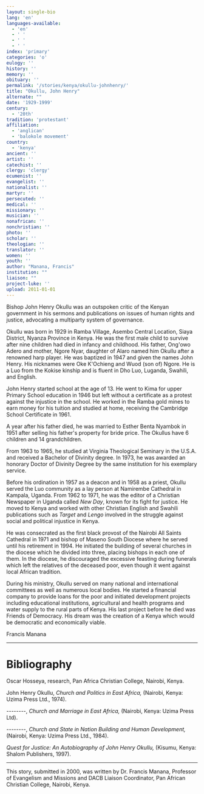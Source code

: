 ```yaml
---
layout: single-bio
lang: 'en'
languages-available:
  - 'en'
  - ' '
  - ' '
  - ' '
index: 'primary'
categories: 'o'
eulogy: ''
history: ''
memory: ''
obituary: ''
permalink: '/stories/kenya/okullu-johnhenry/'
title: "Okullu, John Henry"
alternate: ""
date: '1929-1999'
century:
  - '20th'
tradition: 'protestant'
affiliation:
  - 'anglican'
  - 'balokole movement'
country:
  - 'kenya'
ancient: ''
artist: ''
catechist: ''
clergy: 'clergy'
ecumenist: ''
evangelist: ''
nationalist: ''
martyr: ''
persecuted: ''
medical: ''
missionary: ''
musician: ''
nonafrican: ''
nonchristian: ''
photo: ''
scholar: ''
theologian: ''
translator: ''
women: ''
youth: ''
author: "Manana, Francis"
institution: ""
liaison: ""
project-luke: ''
upload: 2011-01-01
---
```




Bishop John Henry Okullu was an outspoken critic of the Kenyan government in his sermons and publications on issues of human rights and justice, advocating a multiparty system of governance.

Okullu was born in 1929 in Ramba Village, Asembo Central Location, Siaya District, Nyanza Province in Kenya. He was the first male child to survive after nine children had died in infancy and childhood. His father, Ong'owo Adero and mother, Ngore Nyar, daughter of Alaro named him Okullu after a renowned harp player. He was baptized in 1947 and given the names John Henry. His nicknames were Oke K'Ochieng and Wuod (son of) Ngore. He is a Luo from the Kokise kinship and is fluent in Dho Luo, Luganda, Swahili, and English.

John Henry started school at the age of 13. He went to Kima for upper Primary School education in 1946 but left without a certificate as a protest against the injustice in the school. He worked in the Ramba gold mines to earn money for his tuition and studied at home, receiving the Cambridge School Certificate in 1961.

A year after his father died, he was married to Esther Benta Nyambok in 1951 after selling his father's property for bride price. The Okullus have 6 children and 14 grandchildren.

From 1963 to 1965, he studied at Virginia Theological Seminary in the U.S.A. and received a Bachelor of Divinity degree. In 1973, he was awarded an honorary Doctor of Divinity Degree by the same institution for his exemplary service.

Before his ordination in 1957 as a deacon and in 1958 as a priest, Okullu served the Luo community as a lay person at Namirembe Cathedral in Kampala, Uganda. From 1962 to 1971, he was the editor of a Christian Newspaper in Uganda called *New Day*, known for its fight for justice. He moved to Kenya and worked with other Christian English and Swahili publications such as *Target* and *Lengo* involved in the struggle against social and political injustice in Kenya.

He was consecrated as the first black provost of the Nairobi All Saints Cathedral in 1971 and bishop of Maseno South Diocese where he served until his retirement in 1994. He initiated the building of several churches in the diocese which he divided into three, placing bishops in each one of them.  In the diocese, he discouraged the excessive feasting during funerals which left the relatives of the deceased poor, even though it went against local African tradition.

During his ministry, Okullu served on many national and international committees as well as numerous local bodies. He started a financial company to provide loans for the poor and initiated development projects including educational institutions, agricultural and health programs and water supply to the rural parts of Kenya.  His last project before he died was Friends of Democracy. His dream was the creation of a Kenya which would be democratic and economically viable.

Francis Manana

---

# Bibliography

Oscar Hosseya, research, Pan Africa Christian College, Nairobi, Kenya.

John Henry Okullu, *Church and Politics in East Africa,* (Nairobi, Kenya: Uzima Press Ltd., 1974).

--------, *Church and Marriage in East Africa,* (Nairobi, Kenya: Uzima Press Ltd).

--------, *Church and State in Nation Building and Human Development,* (Nairobi, Kenya: Uzima Press Ltd., 1984).

*Quest for Justice: An Autobiography of John Henry Okullu,* (Kisumu, Kenya: Shalom Publishers, 1997).

---

This story, submitted in 2000, was written by Dr. Francis Manana, Professor of Evangelism and Missions and DACB Liaison Coordinator, Pan African Christian College, Nairobi, Kenya.
